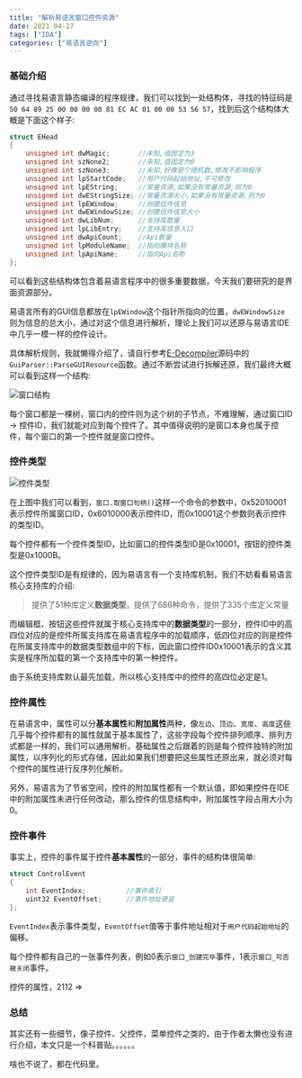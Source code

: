 ```yaml
---
title: "解析易语言窗口控件资源"
date: 2021-04-27
tags: ["IDA"]
categories: ["易语言逆向"]
---
```


### 基础介绍

通过寻找易语言静态编译的程序规律，我们可以找到一处结构体，寻找的特征码是`50 64 89 25 00 00 00 00 81 EC AC 01 00 00 53 56 57`，找到后这个结构体大概是下面这个样子:

```c++
struct EHead
{
	unsigned int dwMagic;       //未知,值固定为3
	unsigned int szNone2;       //未知,值固定为0
	unsigned int szNone3;       //未知,好像是个随机数,修改不影响程序
	unsigned int lpStartCode;   //用户代码起始地址,不可修改
	unsigned int lpEString;     //常量资源,如果没有常量资源,则为0
	unsigned int dwEStringSize; //常量资源大小,如果没有常量资源,则为0
	unsigned int lpEWindow;     //创建组件信息
	unsigned int dwEWindowSize; //创建组件信息大小
	unsigned int dwLibNum;      //支持库数量
	unsigned int lpLibEntry;    //支持库信息入口
	unsigned int dwApiCount;    //Api数量
	unsigned int lpModuleName;  //指向模块名称
	unsigned int lpApiName;     //指向Api名称
};
```

可以看到这些结构体包含着易语言程序中的很多重要数据，今天我们要研究的是界面资源部分。

易语言所有的GUI信息都放在`lpEWindow`这个指针所指向的位置，`dwEWindowSize`则为信息的总大小，通过对这个信息进行解析，理论上我们可以还原与易语言IDE中几乎一模一样的控件设计。

具体解析规则，我就懒得介绍了，请自行参考[E-Decompiler](https://github.com/fjqisba/E-Decompiler)源码中的`GuiParser::ParseGUIResource`函数。通过不断尝试进行拆解还原，我们最终大概可以看到这样一个结构:

![窗口结构](/images/易语言窗口/窗口结构.png "窗口结构")

每个窗口都是一棵树，窗口内的控件则为这个树的子节点，不难理解，通过窗口ID -> 控件ID，我们就能对应到每个控件了。其中值得说明的是窗口本身也属于控件，每个窗口的第一个控件就是窗口控件。

### 控件类型

![控件类型](/images/易语言窗口/控件类型.png "控件类型")

在上图中我们可以看到，`窗口.取窗口句柄()`这样一个命令的参数中，0x52010001表示控件所属窗口ID，0x6010000表示控件ID，而0x10001这个参数则表示控件的类型ID。

每个控件都有一个控件类型ID，比如窗口的控件类型ID是0x10001，按钮的控件类型是0x1000B。

这个控件类型ID是有规律的，因为易语言有一个支持库机制，我们不妨看看易语言核心支持库的介绍:

> 提供了51种库定义**数据类型**，提供了686种命令，提供了335个库定义常量

而编辑框、按钮这些控件就属于核心支持库中的**数据类型**的一部分，控件ID中的高四位对应的是控件所属支持库在易语言程序中的加载顺序，低四位对应的则是控件在所属支持库中的数据类型数组中的下标，因此窗口控件ID0x10001表示的含义其实是程序所加载的第一个支持库中的第一种控件。

由于系统支持库默认最先加载，所以核心支持库中的控件的高四位必定是1。

### 控件属性

在易语言中，属性可以分**基本属性**和**附加属性**两种，像`左边`、`顶边`、`宽度`、`高度`这些几乎每个控件都有的属性就属于基本属性了，这些字段每个控件排列顺序、排列方式都是一样的，我们可以通用解析。基础属性之后跟着的则是每个控件独特的附加属性，以序列化的形式存储，因此如果我们想要把这些属性还原出来，就必须对每个控件的属性进行反序列化解析。

另外，易语言为了节省空间，控件的附加属性都有一个默认值，即如果控件在IDE中的附加属性未进行任何改动，那么控件的信息结构中，附加属性字段占用大小为0。

### 控件事件

事实上，控件的事件属于控件**基本属性**的一部分，事件的结构体很简单:

```c++
struct ControlEvent
{
	int EventIndex;          //事件索引
	uint32 EventOffset;      //事件地址便宜
};
```

`EventIndex`表示事件类型，`EventOffset`值等于事件地址相对于`用户代码起始地址`的偏移。

每个控件都有自己的一张事件列表，例如0表示`窗口_创建完毕`事件，1表示`窗口_可否被关闭`事件。

控件的属性，2112 =>



### 总结

其实还有一些细节，像子控件、父控件，菜单控件之类的，由于作者太懒也没有进行介绍，本文只是一个科普贴。。。。。。

啥也不说了，都在代码里。